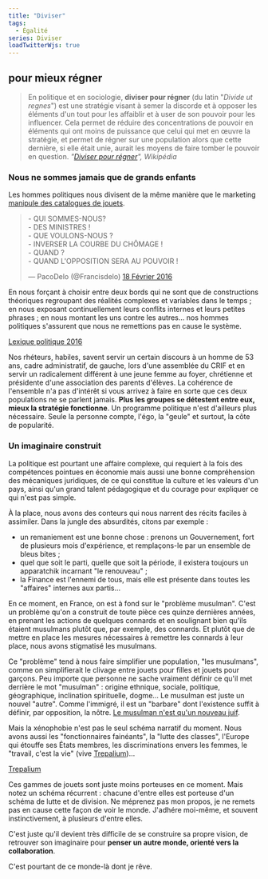 ```yaml
---
title: "Diviser"
tags:
  - Égalité
series: Diviser
loadTwitterWjs: true
---
```


## pour mieux régner

> En politique et en sociologie, **diviser pour régner** (du latin "<em lang="latin">Divide ut regnes</em>") est une stratégie visant à semer la discorde et à opposer les éléments d'un tout pour les affaiblir et à user de son pouvoir pour les influencer. Cela permet de réduire des concentrations de pouvoir en éléments qui ont moins de puissance que celui qui met en œuvre la stratégie, et permet de régner sur une population alors que cette dernière, si elle était unie, aurait les moyens de faire tomber le pouvoir en question.
> <cite>"[Diviser pour régner](https://fr.wikipedia.org/wiki/Diviser_pour_r%C3%A9gner)", Wikipédia</cite>

<!-- more -->

### Nous ne sommes jamais que de grands enfants

Les hommes politiques nous divisent de la même manière que le marketing [manipule des catalogues de jouets](/2016/02/division-sur-catalogue/ "Division sur catalogue").

<blockquote class="twitter-tweet" data-lang="fr"><p lang="fr" dir="ltr">- QUI SOMMES-NOUS?<br>- DES MINISTRES !<br>- QUE VOULONS-NOUS ?<br>- INVERSER LA COURBE DU CHÔMAGE !<br>- QUAND ?<br>- QUAND L&#39;OPPOSITION SERA AU POUVOIR !</p>&mdash; PacoDelo (@Francisdelo) <a href="https://twitter.com/Francisdelo/status/700281351975649280">18 Février 2016</a></blockquote>
<script async src="//platform.twitter.com/widgets.js" charset="utf-8"></script>

En nous forçant à choisir entre deux bords qui ne sont que de constructions théoriques regroupant des réalités complexes et variables dans le temps ; en nous exposant continuellement leurs conflits internes et leurs petites phrases ; en nous montant les uns contre les autres… nos hommes politiques s'assurent que nous ne remettions pas en cause le système.

<a class="twitter-timeline" href="https://twitter.com/borisschapira/timelines/701154483708043264" data-widget-id="701163341859962880">Lexique politique 2016</a>

Nos rhéteurs, habiles, savent servir un certain discours à un homme de 53 ans, cadre administratif, de gauche, lors d'une assemblée du CRIF et en servir un radicalement différent à une jeune femme au foyer, chrétienne et présidente d'une association des parents d'élèves. La cohérence de l'ensemble n'a pas d'intérêt si vous arrivez à faire en sorte que ces deux populations ne se parlent jamais. **Plus les groupes se détestent entre eux, mieux la stratégie fonctionne**. Un programme politique n'est d'ailleurs plus nécessaire. Seule la personne compte, l'égo, la "geule" et surtout, la côte de popularité.

### Un imaginaire construit

La politique est pourtant une affaire complexe, qui requiert à la fois des compétences pointues en économie mais aussi une bonne compréhension des mécaniques juridiques, de ce qui constitue la culture et les valeurs d'un pays, ainsi qu'un grand talent pédagogique et du courage pour expliquer ce qui n'est pas simple.

À la place, nous avons des conteurs qui nous narrent des récits faciles à assimiler. Dans la jungle des absurdités, citons par exemple :

- un remaniement est une bonne chose : prenons un Gouvernement, fort de plusieurs mois d'expérience, et remplaçons-le par un ensemble de bleus bites ;
- quel que soit le parti, quelle que soit la période, il existera toujours un apparatchik incarnant "le renouveau" ;
- la Finance est l'ennemi de tous, mais elle est présente dans toutes les "affaires" internes aux partis…

En ce moment, en France, on est à fond sur le "problème musulman". C'est un problème qu'on a construit de toute pièce ces quinze dernières années, en prenant les actions de quelques connards et en soulignant bien qu'ils étaient musulmans plutôt que, par exemple, des connards. Et plutôt que de mettre en place les mesures nécessaires à remettre les connards à leur place, nous avons stigmatisé les musulmans.

Ce "problème" tend à nous faire simplifier une population, "les musulmans", comme on simplifierait le clivage entre jouets pour filles et jouets pour garçons. Peu importe que personne ne sache vraiment définir ce qu'il met derrière le mot "musulman" : origine ethnique, sociale, politique, géographique, inclination spirituelle, dogme… Le musulman est juste un nouvel "autre". Comme l'immigré, il est un "barbare" dont l'existence suffit à définir, par opposition, la nôtre. [Le musulman n'est qu'un nouveau juif](/2016/02/citations/ "Citations").

Mais la xénophobie n'est pas le seul schéma narratif du moment. Nous avons aussi les "fonctionnaires fainéants", la "lutte des classes", l'Europe qui étouffe ses États membres, les discriminations envers les femmes, le "travail, c'est la vie" (vive [Trepalium](http://www.arte.tv/magazine/trepalium/fr))…

<a class="twitter-timeline" href="https://twitter.com/borisschapira/timelines/701162053386506242" data-widget-id="701162915014057984">Trepalium</a>

Ces gammes de jouets sont juste moins porteuses en ce moment. Mais notez un schéma récurrent : chacune d'entre elles est porteuse d'un schéma de lutte et de division. Ne méprenez pas mon propos, je ne remets pas en cause cette façon de voir le monde. J'adhére moi-même, et souvent instinctivement, à plusieurs d'entre elles.

C'est juste qu'il devient très difficile de se construire sa propre vision, de retrouver son imaginaire pour **penser un autre monde, orienté vers la collaboration**.

C'est pourtant de ce monde-là dont je rêve.
